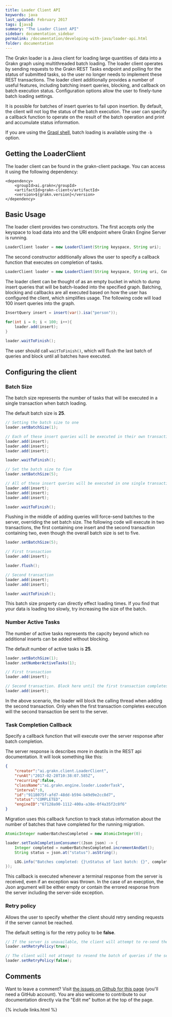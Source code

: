 ```yaml
---
title: Loader Client API
keywords: java
last_updated: February 2017
tags: [java]
summary: "The Loader Client API"
sidebar: documentation_sidebar
permalink: /documentation/developing-with-java/loader-api.html
folder: documentation
---
```



The Grakn loader is a Java client for loading large quantities of data into a Grakn graph using multithreaded batch loading. The loader client operates by sending requests to the Grakn REST Tasks endpoint and polling for the status of submitted tasks, so the user no longer needs to implement these REST transactions. The loader client additionally provides a number of useful features, including batching insert queries, blocking, and callback on batch execution status. Configuration options allow the user to finely-tune batch loading settings. 

It is possible for batches of insert queries to fail upon insertion. By default, the client will not log the status of the batch execution. The user can specify a callback function to operate on the result of the batch operation and print and accumulate status information.

If you are using the [Graql shell](../graql/graql-shell.html), batch loading is available using the `-b` option. 

## Getting the LoaderClient

The loader client can be found in the grakn-client package. You can access it using the following dependency: 

```
<dependency>
	<groupId>ai.grakn</groupId>
	<artifactId>grakn-client</artifactId>
	<version>${grakn.version}</version>
</dependency>
```

## Basic Usage

The loader client provides two constructors. The first accepts only the keyspace to load data into and the URI endpoint where Grakn Engine Server is running.

```java
LoaderClient loader = new LoaderClient(String keyspace, String uri);
```

The second constructor additionally allows the user to specify a callback function that executes on completion of tasks. 

```java
LoaderClient loader = new LoaderClient(String keyspace, String uri, Consumer<Json> onCompletionOfTask);
```

The loader client can be thought of as an empty bucket in which to dump insert queries that will be batch-loaded into the specified graph. Batching, blocking and callbacks are all executed based on how the user has configured the client, which simplifies usage. The following code will load 100 insert queries into the graph.

```java
InsertQuery insert = insert(var().isa("person"));

for(int i = 0; i < 100; i++){
	loader.add(insert);
}

loader.waitToFinish();
```

The user should call `waitToFinish()`, which will flush the last batch of queries and block until all batches have executed. 

## Configuring the client

### Batch Size 

The batch size represents the number of tasks that will be executed in a single transaction when batch loading.

The default batch size is **25**.

```java
// Setting the batch size to one
loader.setBatchSize(1);

// Each of these insert queries will be executed in their own transaction
loader.add(insert);
loader.add(insert);
loader.add(insert);

loader.waitToFinish();

// Set the batch size to five
loader.setBatchSize(5);

// All of these insert queries will be executed in one single transaction
loader.add(insert);
loader.add(insert);
loader.add(insert);

loader.waitToFinish();
```

Flushing in the middle of adding queries will force-send batches to the server, overriding the set batch size. The following code will execute in two transactions, the first containing one insert and the second transaction containing two, even though the overall batch size is set to five. 

```java
loader.setBatchSize(5);

// First transaction
loader.add(insert);

loader.flush();

// Second transaction
loader.add(insert);
loader.add(insert);

loader.waitToFinish();
```

This batch size property can directly effect loading times. If you find that your data is loading too slowly, try increasing the size of the batch. 

### Number Active Tasks
The number of active tasks represents the capcity beyond which no additional inserts can be added without blocking. 

The default number of active tasks is **25**.


```java
loader.setBatchSize(1);
loader.setNumberActiveTasks(1);

// First transaction
loader.add(insert);

// Second transaction. Block here until the first transaction completes. 
loader.add(insert);
```

In the above scenario, the loader will block the calling thread when adding the second transaction. Only when the first transaction completes execution will the second transaction be sent to the server. 

### Task Completion Callback

Specify a callback function that will execute over the server response after batch completion. 

The server response is describes more in deatils in the REST api documentation. It will look something like this:

```json
{
	"creator":"ai.grakn.client.LoaderClient",
	"runAt":"2017-02-28T10:38:07.585Z",
	"recurring":false,
	"className":"ai.grakn.engine.loader.LoaderTask",
	"interval":0,
	"id":"9118075f-afd7-48dd-b594-b49d9e2cc8d7",
	"status":"COMPLETED",
	"engineID":"67128a90-1112-400a-a38e-0f4a35f2c8f6"
}
```

Migration uses this callback function to track status information about the number of batches that have completed for the running migration.

```java
AtomicInteger numberBatchesCompleted = new AtomicInteger(0);

loader.setTaskCompletionConsumer((Json json) -> {
	Integer completed = numberBatchesCompleted.incrementAndGet();
	String status = json.at("status").asString();

	LOG.info("Batches completed: {}\nStatus of last batch: {}", completed, status);
});
```

This callback is executed whenever a terminal response from the server is received, even if an exception was thrown. In the case of an execption, the Json argument will be either empty or contain the errored response from the server including the server-side exception. 

### Retry policy
Allows the user to specify whether the client should retry sending requests if the server cannot be reached. 

The default setting is for the retry policy to be **false**. 


```java
// If the server is unavailable, the client will attempt to re-send the queries
loader.setRetryPolicy(true);

// The client will not attempt to resend the batch of queries if the server becomes unavailable
loader.setRetryPolicy(false);
```

## Comments
Want to leave a comment? Visit <a href="https://github.com/graknlabs/docs/issues/23" target="_blank">the issues on Github for this page</a> (you'll need a GitHub account). You are also welcome to contribute to our documentation directly via the "Edit me" button at the top of the page.


{% include links.html %}

